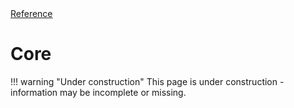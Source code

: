 <div class="ompdoc-reference-breadcrumbs">
<a href="../">Reference</a>
</div>

# Core

!!! warning "Under construction"
    This page is under construction - information may be incomplete or missing.
